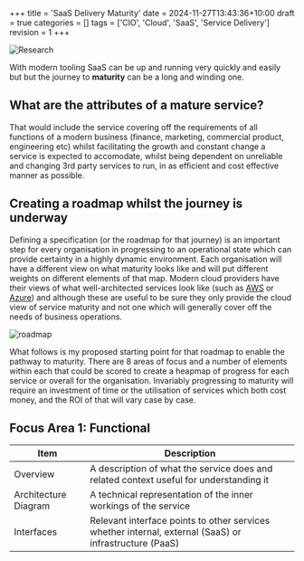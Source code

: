 +++
title = 'SaaS Delivery Maturity'
date = 2024-11-27T13:43:36+10:00
draft = true
categories = []
tags = ['CIO', 'Cloud', 'SaaS', 'Service Delivery']
revision = 1
+++

![Research](https://toobstar.github.io/images/caveman_bicycle.jpg)

With modern tooling SaaS can be up and running very quickly and easily but but the journey to **maturity** can be a long and winding one. 

## What are the attributes of a mature service?  

That would include the service covering off the requirements of all functions of a modern business (finance, marketing, commercial product, engineering etc) whilst facilitating the growth and constant change a service is expected to accomodate, whilst being dependent on unreliable and changing 3rd party services to run, in as efficient and cost effective manner as possible. 

## Creating a roadmap whilst the journey is underway

Defining a specification (or the roadmap for that journey) is an important step for every organisation in progressing to an operational state which can provide certainty in a highly dynamic environment.  Each organisation will have a different view on what maturity looks like and will put different weights on different elements of that map.  Modern cloud providers have their views of what well-architected services look like (such as [AWS](https://aws.amazon.com/architecture/well-architected/) or [Azure](https://learn.microsoft.com/en-us/azure/well-architected/)) and although these are useful to be sure they only provide the cloud view of service maturity and not one which will generally cover off the needs of business operations. 

![roadmap](https://toobstar.github.io/images/caveman_map_car.jpeg)

What follows is my proposed starting point for that roadmap to enable the pathway to maturity.  There are 8 areas of focus and a number of elements within each that could be scored to create a heapmap of progress for each service or overall for the organisation.  Invariably progressing to maturity will require an investment of time or the utilisation of services which both cost money, and the ROI of that will vary case by case. 

## Focus Area 1: Functional

| Item         | Description                                                                                      |
| ------------ | ------------------------------------------------------------------------------------------------ |
| Overview     | A description of what the service does and related context useful for understanding it |
| Architecture Diagram | A technical representation of the inner workings of the service                         |
| Interfaces   | Relevant interface points to other services whether internal, external (SaaS) or infrastructure (PaaS)         |